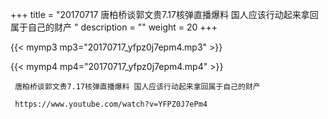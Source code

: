 +++
title = "20170717  唐柏桥谈郭文贵7.17核弹直播爆料 国人应该行动起来拿回属于自己的财产 "
description = ""
weight = 20
+++

{{< mymp3 mp3="20170717_yfpz0j7epm4.mp3" >}}

{{< mymp4 mp4="20170717_yfpz0j7epm4.mp4" >}}

     唐柏桥谈郭文贵7.17核弹直播爆料 国人应该行动起来拿回属于自己的财产 
     
     https://www.youtube.com/watch?v=YFPZ0J7ePm4 
